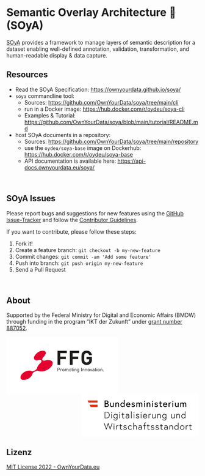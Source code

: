 # Semantic Overlay Architecture 🌱 (SOyA)

[SOyA](https://www.ownyourdata.eu/en/soya/) provides a framework to manage layers of semantic description for a dataset enabling well-defined annotation, validation, transformation, and human-readable display & data capture.

## Resources
* Read the SOyA Specification: https://ownyourdata.github.io/soya/    
* `soya` commandline tool:    
    * Sources: https://github.com/OwnYourData/soya/tree/main/cli    
    * run in a Docker image: https://hub.docker.com/r/oydeu/soya-cli     
    * Examples & Tutorial: https://github.com/OwnYourData/soya/blob/main/tutorial/README.md
* host SOyA documents in a repository:    
    * Sources: https://github.com/OwnYourData/soya/tree/main/repository    
    * use the `oydeu/soya-base` image on Dockerhub: https://hub.docker.com/r/oydeu/soya-base    
    * API documentation is available here: https://api-docs.ownyourdata.eu/soya/     

&nbsp;    

## SOyA Issues

Please report bugs and suggestions for new features using the [GitHub Issue-Tracker](https://github.com/OwnYourData/soya/issues) and follow the [Contributor Guidelines](https://github.com/twbs/ratchet/blob/master/CONTRIBUTING.md).

If you want to contribute, please follow these steps:

1. Fork it!
2. Create a feature branch: `git checkout -b my-new-feature`
3. Commit changes: `git commit -am 'Add some feature'`
4. Push into branch: `git push origin my-new-feature`
5. Send a Pull Request

&nbsp;    

## About  

Supported by the Federal Ministry for Digital and Economic Affairs (BMDW) through funding in the program “IKT der Zukunft” under [grant number 887052](https://projekte.ffg.at/projekt/4125456).

<img align="left" src="https://raw.githubusercontent.com/OwnYourData/dpv-service/main/res/FFG_Logo_EN_RGB_1000px.png" height="150">

<img align="right" src="https://raw.githubusercontent.com/OwnYourData/dpv-service/main/res/BMDW_Logo_RGB.png" height="110">

<br clear="both" />

## Lizenz

[MIT License 2022 - OwnYourData.eu](https://raw.githubusercontent.com/OwnYourData/soya/main/LICENSE)
